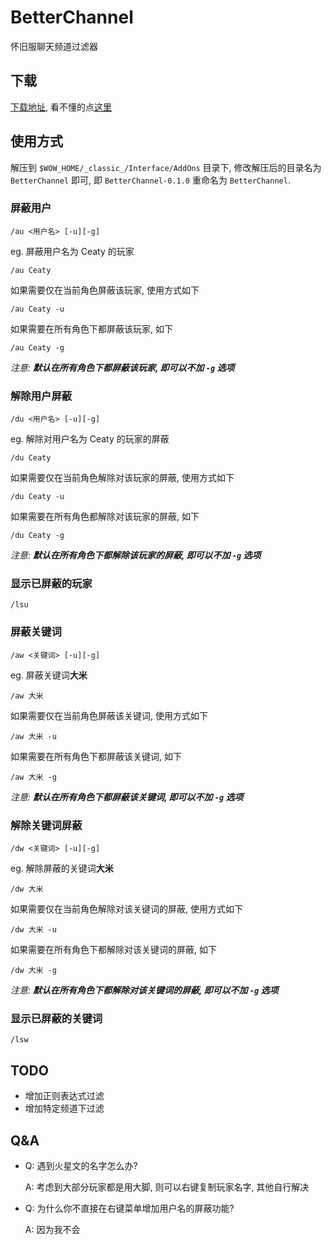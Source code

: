 # BetterChannel
怀旧服聊天频道过滤器



## 下载

[下载地址](https://github.com/ta7sudan/BetterChannel/releases), 看不懂的点[这里](https://codeload.github.com/ta7sudan/BetterChannel/zip/v0.1.0)



## 使用方式

解压到 `$WOW_HOME/_classic_/Interface/AddOns` 目录下, 修改解压后的目录名为 `BetterChannel` 即可, 即 `BetterChannel-0.1.0` 重命名为 `BetterChannel`.



### 屏蔽用户

```
/au <用户名> [-u][-g]
```

eg. 屏蔽用户名为 Ceaty 的玩家

```
/au Ceaty
```

如果需要仅在当前角色屏蔽该玩家, 使用方式如下

```
/au Ceaty -u
```

如果需要在所有角色下都屏蔽该玩家, 如下

```
/au Ceaty -g
```

*注意: **默认在所有角色下都屏蔽该玩家, 即可以不加 `-g` 选项***



### 解除用户屏蔽

```
/du <用户名> [-u][-g]
```

eg. 解除对用户名为 Ceaty 的玩家的屏蔽

```
/du Ceaty
```

如果需要仅在当前角色解除对该玩家的屏蔽, 使用方式如下

```
/du Ceaty -u
```

如果需要在所有角色都解除对该玩家的屏蔽, 如下

```
/du Ceaty -g
```

*注意: **默认在所有角色下都解除该玩家的屏蔽, 即可以不加 `-g` 选项***



### 显示已屏蔽的玩家

```
/lsu
```



### 屏蔽关键词

```
/aw <关键词> [-u][-g]
```

eg. 屏蔽关键词**大米**

```
/aw 大米
```

如果需要仅在当前角色屏蔽该关键词, 使用方式如下

```
/aw 大米 -u
```

如果需要在所有角色下都屏蔽该关键词, 如下

```
/aw 大米 -g
```

*注意: **默认在所有角色下都屏蔽该关键词, 即可以不加 `-g` 选项***



### 解除关键词屏蔽

```
/dw <关键词> [-u][-g]
```

eg. 解除屏蔽的关键词**大米**

```
/dw 大米
```

如果需要仅在当前角色解除对该关键词的屏蔽, 使用方式如下

```
/dw 大米 -u
```

如果需要在所有角色下都解除对该关键词的屏蔽, 如下

```
/dw 大米 -g
```

*注意: **默认在所有角色下都解除对该关键词的屏蔽, 即可以不加 `-g` 选项***



### 显示已屏蔽的关键词

```
/lsw
```



## TODO

* 增加正则表达式过滤
* 增加特定频道下过滤



## Q&A

* Q: 遇到火星文的名字怎么办?

  A: 考虑到大部分玩家都是用大脚, 则可以右键复制玩家名字, 其他自行解决

* Q: 为什么你不直接在右键菜单增加用户名的屏蔽功能?

  A: 因为我不会
